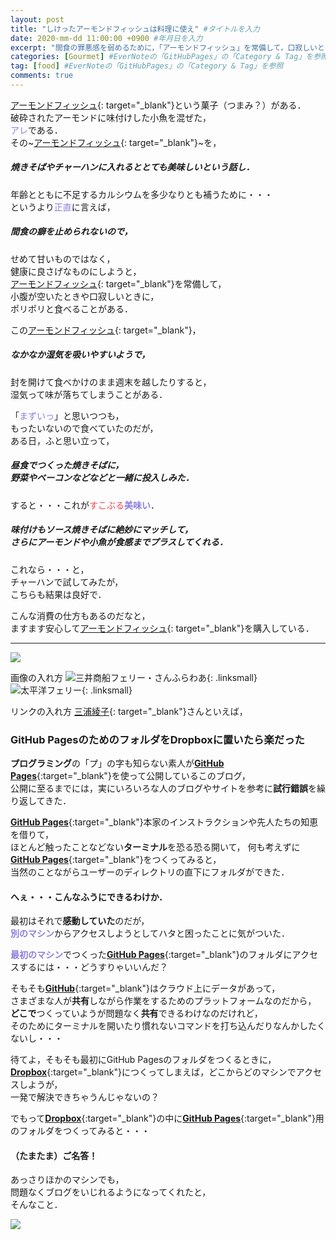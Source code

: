 ```yaml
---
layout: post
title: "しけったアーモンドフィッシュは料理に使え" #タイトルを入力
date: 2020-mm-dd 11:00:00 +0900 #年月日を入力
excerpt: "間食の罪悪感を弱めるために，「アーモンドフィッシュ」を常備して，口寂しいときにポリポリと食べるのだが・・・時として湿気ってしまうことがあり・・・" #home画面でタイトルの下に表示される短文を入力
categories: [Gourmet] #EverNoteの「GitHubPages」の「Category & Tag」を参照
tag: [food] #EverNoteの「GitHubPages」の「Category & Tag」を参照
comments: true
---
```


[アーモンドフィッシュ](https://amzn.to/3kwLVbB){: target="_blank"}という菓子（つまみ？）がある．  
破砕されたアーモンドに味付けした小魚を混ぜた，  
<span style="color: #8d7edc;">アレ</span>である．  
その~[アーモンドフィッシュ](https://amzn.to/3kwLVbB){: target="_blank"}~を，
##### 焼きそばやチャーハンに入れるととても美味しいという話し．

年齢とともに不足するカルシウムを多少なりとも補うために・・・  
というより<span style="color: #8d7edc;">正直</span>に言えば，
##### 間食の癖を止められないので，
せめて甘いものではなく，  
健康に良さげなものにしようと，  
[アーモンドフィッシュ](https://amzn.to/3kwLVbB){: target="_blank"}を常備して，  
小腹が空いたときや口寂しいときに，  
ポリポリと食べることがある．

この[アーモンドフィッシュ](https://amzn.to/3kwLVbB){: target="_blank"}，
##### なかなか湿気を吸いやすいようで，
封を開けて食べかけのまま週末を越したりすると，  
湿気って味が落ちてしまうことがある．

「<span style="color: #8d7edc;">まずいっ</span>」と思いつつも，  
もったいないので食べていたのだが，  
ある日，ふと思い立って，
##### 昼食でつくった焼きそばに，<br />野菜やベーコンなどなどと一緒に投入しみた．

すると・・・これが<span style="color: #f83e4b;">すこぶる</span><span style="color: #8d7edc;">**美味い**</span>．
##### 味付けもソース焼きそばに絶妙にマッチして，<br />さらにアーモンドや小魚が食感までプラスしてくれる．

これなら・・・と，  
チャーハンで試してみたが，  
こちらも結果は良好で．

こんな消費の仕方もあるのだなと，  
ますます安心して[アーモンドフィッシュ](https://amzn.to/3kwLVbB){: target="_blank"}を購入している．

----

<a href="https://www.amazon.co.jp/%E5%B0%8F%E9%AD%9A%E3%82%A2%E3%83%BC%E3%83%A2%E3%83%B3%E3%83%89-%E3%82%A2%E3%83%BC%E3%83%A2%E3%83%B3%E3%83%89%E3%83%95%E3%82%A3%E3%83%83%E3%82%B7%E3%83%A5-%E3%83%81%E3%83%A3%E3%83%83%E3%82%AF%E4%BB%98%E3%81%8D%E8%A2%8B%E5%85%A5%E3%82%8A-%E5%B0%8F%E9%AD%9A%E3%81%8A%E3%82%84%E3%81%A4-%E3%81%82%E3%83%BC%E3%82%82%E3%82%93%E3%81%A9%E3%81%B5%E3%81%83%E3%81%A3%E3%81%97%E3%82%85/dp/B089RF9Z6X/ref=as_li_ss_il?__mk_ja_JP=%E3%82%AB%E3%82%BF%E3%82%AB%E3%83%8A&dchild=1&keywords=%E3%82%A2%E3%83%BC%E3%83%A2%E3%83%B3%E3%83%89%E5%B0%8F%E9%AD%9A&qid=1603754201&sr=8-1-spons&psc=1&spLa=ZW5jcnlwdGVkUXVhbGlmaWVyPUExS0tKVFA0RjcxWE5YJmVuY3J5cHRlZElkPUEwMTE3NTQ5MkwyNzRDOVoyTThEUyZlbmNyeXB0ZWRBZElkPUEyWDVGMjlDVEc2RDFUJndpZGdldE5hbWU9c3BfYXRmJmFjdGlvbj1jbGlja1JlZGlyZWN0JmRvTm90TG9nQ2xpY2s9dHJ1ZQ==&linkCode=li3&tag=palibera-22&linkId=c65222aefba53475561dfa6e80754e5a&language=ja_JP" target="_blank"><img border="0" src="//ws-fe.amazon-adsystem.com/widgets/q?_encoding=UTF8&ASIN=B089RF9Z6X&Format=_SL250_&ID=AsinImage&MarketPlace=JP&ServiceVersion=20070822&WS=1&tag=palibera-22&language=ja_JP" ></a><img src="https://ir-jp.amazon-adsystem.com/e/ir?t=palibera-22&language=ja_JP&l=li3&o=9&a=B089RF9Z6X" width="1" height="1" border="0" alt="" style="border:none !important; margin:0px !important;" />


画像の入れ方
![三井商船フェリー・さんふらわあ](https://salmon-onigiri.github.io/blog/img/201009_001.png){: .linksmall}
![太平洋フェリー](https://salmon-onigiri.github.io/blog/img/201009_002.png){: .linksmall}

リンクの入れ方
[三浦綾子](https://amzn.to/36wwlZb){: target="_blank"}さんといえば，  


### GitHub PagesのためのフォルダをDropboxに置いたら楽だった

**プログラミング**の「プ」の字も知らない素人が[**GitHub Pages**][gp]{:target="_blank"}を使って公開しているこのブログ，  
公開に至るまでには，実にいろいろな人のブログやサイトを参考に**試行錯誤**を繰り返してきた．

[**GitHub Pages**][gp]{:target="_blank"}本家のインストラクションや先人たちの知恵を借りて，  
ほとんど触ったことなどない**ターミナル**を恐る恐る開いて，
何も考えずに[**GitHub Pages**][gp]{:target="_blank"}をつくってみると，  
当然のことながらユーザーのディレクトリの直下にフォルダができた．

#### へぇ・・・こんなふうにできるわけか．

最初はそれで**感動していた**のだが，  
<span style="color: #8d7edc;"><strong>別のマシン</strong></span>からアクセスしようとしてハタと困ったことに気がついた．

<span style="color: #8d7edc;"><strong>最初のマシン</strong></span>でつくった[**GitHub Pages**][gp]{:target="_blank"}のフォルダにアクセスするには・・・どうすりゃいいんだ？

そもそも[**GitHub**][gh]{:target="_blank"}はクラウド上にデータがあって，  
さまざまな人が**共有**しながら作業をするためのプラットフォームなのだから，  
**どこで**つくっていようが問題なく**共有**できるわけなのだけれど，  
そのためにターミナルを開いたり慣れないコマンドを打ち込んだりなんかしたくないし・・・

待てよ，そもそも最初にGitHub Pagesのフォルダをつくるときに，  
[**Dropbox**][db]{:target="_blank"}につくってしまえば，どこからどのマシンでアクセスしようが，  
一発で解決できちゃうんじゃないの？

でもって[**Dropbox**][db]{:target="_blank"}の中に[**GitHub Pages**][gp]{:target="_blank"}用のフォルダをつくってみると・・・

#### （たまたま）ご名答！

あっさりほかのマシンでも，  
問題なくブログをいじれるようになってくれたと，  
そんなこと．

<a href="https://www.amazon.co.jp/GitHub%E5%AE%9F%E8%B7%B5%E5%85%A5%E9%96%80%E2%94%80%E2%94%80Pull-Request%E3%81%AB%E3%82%88%E3%82%8B%E9%96%8B%E7%99%BA%E3%81%AE%E5%A4%89%E9%9D%A9-WEB-PRESS-plus-ebook/dp/B07JLJSDMJ/ref=as_li_ss_il?__mk_ja_JP=%E3%82%AB%E3%82%BF%E3%82%AB%E3%83%8A&keywords=GitHub&qid=1577256598&sr=8-5&linkCode=li2&tag=palibera-22&linkId=4aec90359112a8a8ccb139c8ec9f87f5&language=ja_JP" target="_blank"><img border="0" src="//ws-fe.amazon-adsystem.com/widgets/q?_encoding=UTF8&ASIN=B07JLJSDMJ&Format=_SL160_&ID=AsinImage&MarketPlace=JP&ServiceVersion=20070822&WS=1&tag=palibera-22&language=ja_JP" ></a><img src="https://ir-jp.amazon-adsystem.com/e/ir?t=palibera-22&language=ja_JP&l=li2&o=9&a=B07JLJSDMJ" width="1" height="1" border="0" alt="" style="border:none !important; margin:0px !important;" />  

[db]: https://www.dropbox.com/
[gh]: https://github.com
[gp]: https://pages.github.com
